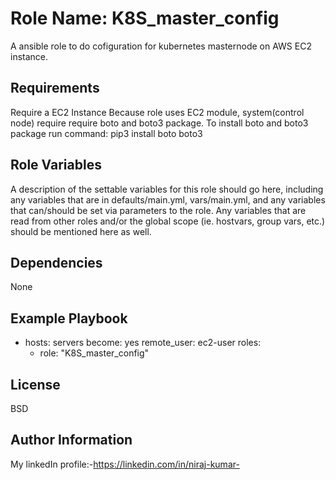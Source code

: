 Role Name: K8S_master_config
=========

A ansible role to do cofiguration for kubernetes masternode on AWS EC2 instance. 

Requirements
------------

Require a EC2 Instance
Because role uses EC2 module, system(control node) require require boto and boto3 package.
To install boto and boto3 package run command: pip3 install boto boto3  

Role Variables
--------------

A description of the settable variables for this role should go here, including any variables that are in defaults/main.yml, vars/main.yml, and any variables that can/should be set via parameters to the role. Any variables that are read from other roles and/or the global scope (ie. hostvars, group vars, etc.) should be mentioned here as well.

Dependencies
------------

None

Example Playbook
----------------

- hosts: servers
  become: yes
  remote_user: ec2-user
  roles:
    - role: "K8S_master_config"
  
License
-------

BSD

Author Information
------------------

My linkedIn profile:-<https://linkedin.com/in/niraj-kumar->

